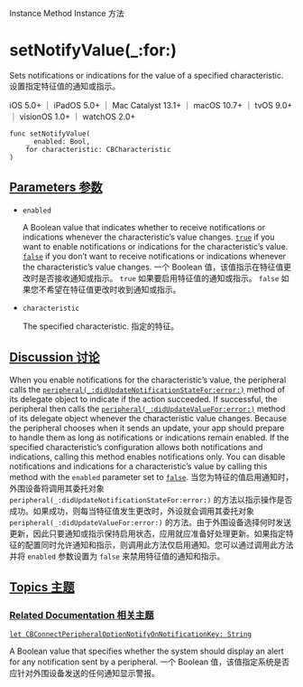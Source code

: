 Instance Method Instance 方法

# setNotifyValue(_:for:) 

Sets notifications or indications for the value of a specified characteristic.
设置指定特征值的通知或指示。

iOS 5.0+ ｜ iPadOS 5.0+ ｜ Mac Catalyst 13.1+ ｜ macOS 10.7+ ｜ tvOS 9.0+ ｜ visionOS 1.0+ ｜ watchOS 2.0+ 

```
func setNotifyValue(
    _ enabled: Bool,
    for characteristic: CBCharacteristic
)
```



## [Parameters 参数](https://developer.apple.com/documentation/corebluetooth/cbperipheral/setnotifyvalue(_:for:)#parameters)

- `enabled`

  A Boolean value that indicates whether to receive notifications or indications whenever the characteristic’s value changes. [`true`](https://developer.apple.com/documentation/swift/true) if you want to enable notifications or indications for the characteristic’s value. [`false`](https://developer.apple.com/documentation/swift/false) if you don’t want to receive notifications or indications whenever the characteristic’s value changes. 一个 Boolean 值，该值指示在特征值更改时是否接收通知或指示。 `true` 如果要启用特征值的通知或指示。 `false` 如果您不希望在特征值更改时收到通知或指示。

- `characteristic`

  The specified characteristic. 指定的特征。



## [Discussion 讨论](https://developer.apple.com/documentation/corebluetooth/cbperipheral/setnotifyvalue(_:for:)#Discussion)

When you enable notifications for the characteristic’s value, the peripheral calls the [`peripheral(_:didUpdateNotificationStateFor:error:)`](https://developer.apple.com/documentation/corebluetooth/cbperipheraldelegate/peripheral(_:didupdatenotificationstatefor:error:)) method of its delegate object to indicate if the action succeeded. If successful, the peripheral then calls the [`peripheral(_:didUpdateValueFor:error:)`](https://developer.apple.com/documentation/corebluetooth/cbperipheraldelegate/peripheral(_:didupdatevaluefor:error:)-1xyna) method of its delegate object whenever the characteristic value changes. Because the peripheral chooses when it sends an update, your app should prepare to handle them as long as notifications or indications remain enabled. If the specified characteristic’s configuration allows both notifications and indications, calling this method enables notifications only. You can disable notifications and indications for a characteristic’s value by calling this method with the `enabled` parameter set to [`false`](https://developer.apple.com/documentation/swift/false).
当您为特征的值启用通知时，外围设备将调用其委托对象 `peripheral(_:didUpdateNotificationStateFor:error:)` 的方法以指示操作是否成功。如果成功，则每当特征值发生更改时，外设就会调用其委托对象 `peripheral(_:didUpdateValueFor:error:)` 的方法。由于外围设备选择何时发送更新，因此只要通知或指示保持启用状态，应用就应准备好处理更新。如果指定特征的配置同时允许通知和指示，则调用此方法仅启用通知。您可以通过调用此方法并将 `enabled` 参数设置为 `false` 来禁用特征值的通知和指示。



## [Topics 主题](https://developer.apple.com/documentation/corebluetooth/cbperipheral/setnotifyvalue(_:for:)#topics)

### [Related Documentation 相关主题](https://developer.apple.com/documentation/corebluetooth/cbperipheral/setnotifyvalue(_:for:)#Related-Documentation)

[`let CBConnectPeripheralOptionNotifyOnNotificationKey: String`](https://developer.apple.com/documentation/corebluetooth/cbconnectperipheraloptionnotifyonnotificationkey)

A Boolean value that specifies whether the system should display an alert for any notification sent by a peripheral.
一个 Boolean 值，该值指定系统是否应针对外围设备发送的任何通知显示警报。
